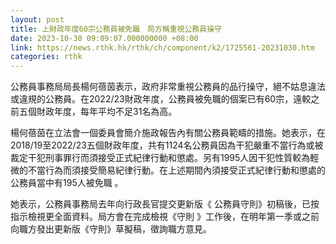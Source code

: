 ```yaml
---
layout: post
title: 上財政年度60宗公務員被免職　局方稱重視公務員操守
date: 2023-10-30 09:09:07.000000000 +08:00
link: https://news.rthk.hk/rthk/ch/component/k2/1725561-20231030.htm
categories: rthk
---
```


公務員事務局局長楊何蓓茵表示，政府非常重視公務員的品行操守，絕不姑息違法或違規的公務員。在2022/23財政年度，公務員被免職的個案已有60宗，遠較之前五個財政年度，每年平均不足31名為高。

楊何蓓茵在立法會一個委員會簡介施政報告內有關公務員範疇的措施。她表示，在2018/19至2022/23五個財政年度，共有1124名公務員因為干犯嚴重不當行為或被裁定干犯刑事罪行而須接受正式紀律行動和懲處。另有1995人因干犯性質較為輕微的不當行為而須接受簡易紀律行動。在上述期間內須接受正式紀律行動和懲處的公務員當中有195人被免職 。

她表示，公務員事務局去年向行政長官提交更新版《 公務員守則》初稿後，已按指示檢視更全面資料。局方會在完成檢視《守則 》工作後，在明年第一季或之前向職方發出更新版《守則》草擬稿，徵詢職方意見。
